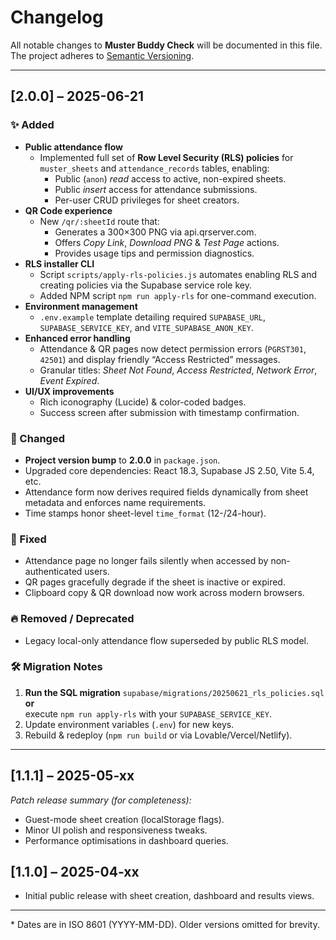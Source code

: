 # Changelog

All notable changes to **Muster Buddy Check** will be documented in this file.  
The project adheres to [Semantic Versioning](https://semver.org/).

---

## [2.0.0] – 2025-06-21

### ✨ Added
- **Public attendance flow**
  - Implemented full set of **Row Level Security (RLS) policies** for `muster_sheets` and `attendance_records` tables, enabling:
    - Public (`anon`) _read_ access to active, non-expired sheets.
    - Public _insert_ access for attendance submissions.
    - Per-user CRUD privileges for sheet creators.
- **QR Code experience**
  - New `/qr/:sheetId` route that:
    - Generates a 300×300 PNG via api.qrserver.com.
    - Offers _Copy Link_, _Download PNG_ & _Test Page_ actions.
    - Provides usage tips and permission diagnostics.
- **RLS installer CLI**
  - Script `scripts/apply-rls-policies.js` automates enabling RLS and creating policies via the Supabase service role key.
  - Added NPM script `npm run apply-rls` for one-command execution.
- **Environment management**
  - `.env.example` template detailing required `SUPABASE_URL`, `SUPABASE_SERVICE_KEY`, and `VITE_SUPABASE_ANON_KEY`.
- **Enhanced error handling**
  - Attendance & QR pages now detect permission errors (`PGRST301`, `42501`) and display friendly “Access Restricted” messages.
  - Granular titles: *Sheet Not Found*, *Access Restricted*, *Network Error*, *Event Expired*.
- **UI/UX improvements**
  - Rich iconography (Lucide) & color-coded badges.
  - Success screen after submission with timestamp confirmation.

### 🔄 Changed
- **Project version bump** to **2.0.0** in `package.json`.
- Upgraded core dependencies: React 18.3, Supabase JS 2.50, Vite 5.4, etc.
- Attendance form now derives required fields dynamically from sheet metadata and enforces name requirements.
- Time stamps honor sheet-level `time_format` (12-/24-hour).

### 🐛 Fixed
- Attendance page no longer fails silently when accessed by non-authenticated users.
- QR pages gracefully degrade if the sheet is inactive or expired.
- Clipboard copy & QR download now work across modern browsers.

### 🔥 Removed / Deprecated
- Legacy local-only attendance flow superseded by public RLS model.

### 🛠 Migration Notes
1. **Run the SQL migration** `supabase/migrations/20250621_rls_policies.sql` **or**  
   execute `npm run apply-rls` with your `SUPABASE_SERVICE_KEY`.
2. Update environment variables (`.env`) for new keys.
3. Rebuild & redeploy (`npm run build` or via Lovable/Vercel/Netlify).

---

## [1.1.1] – 2025-05-xx

_Patch release summary (for completeness):_
- Guest-mode sheet creation (localStorage flags).
- Minor UI polish and responsiveness tweaks.
- Performance optimisations in dashboard queries.

## [1.1.0] – 2025-04-xx

- Initial public release with sheet creation, dashboard and results views.

---

\* Dates are in ISO 8601 (YYYY-MM-DD). Older versions omitted for brevity.
